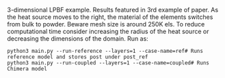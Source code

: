 3-dimensional LPBF example. Results featured in 3rd example of paper.
As the heat source moves to the right,
the material of the elements switches from bulk to powder.
Beware mesh size is around 250K els. To reduce computational time consider
increasing the radius of the heat source or decreasing the dimensions of the domain.
Run as:

```
python3 main.py --run-reference --layers=1 --case-name=ref# Runs reference model and stores post under post_ref
python3 main.py --run-coupled --layers=1 --case-name=coupled# Runs Chimera model
```
